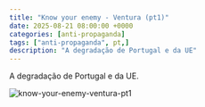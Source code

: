 ```yaml
---
title: "Know your enemy - Ventura (pt1)"
date: 2025-08-21 08:00:00 +0000
categories: [anti-propaganda]
tags: ["anti-propaganda", pt,]
description: "A degradação de Portugal e da UE"
---
```

A degradação de Portugal e da UE.

![know-your-enemy-ventura-pt1](assets/images/know-your-enemy-ventura-pt1.jpg)
